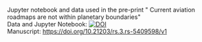 Jupyter notebook and data used in the pre-print " Current aviation roadmaps are not within planetary boundaries"\
Data and Jupyter Notebook: [![DOI](https://zenodo.org/badge/791878165.svg)](https://doi.org/10.5281/zenodo.14186600)\
Manuscript: https://doi.org/10.21203/rs.3.rs-5409598/v1
